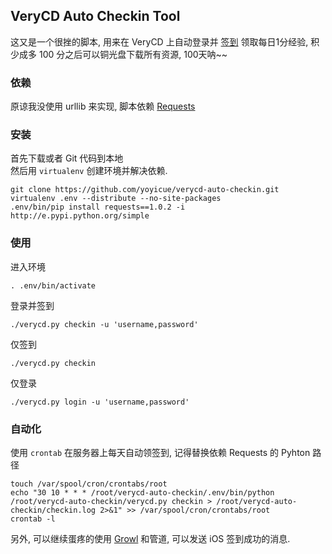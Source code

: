 
## VeryCD Auto Checkin Tool
这又是一个很挫的脚本, 用来在 VeryCD 上自动登录并 [签到](http://game.verycd.com/) 领取每日1分经验, 积少成多 100 分之后可以铜光盘下载所有资源, 100天呐~~

### 依赖
原谅我没使用 urllib 来实现, 脚本依赖
[Requests](http://docs.python-requests.org/en/v1.0.0/)

### 安装
首先下载或者 Git 代码到本地  
然后用 `virtualenv` 创建环境并解决依赖.

```
git clone https://github.com/yoyicue/verycd-auto-checkin.git
virtualenv .env --distribute --no-site-packages
.env/bin/pip install requests==1.0.2 -i http://e.pypi.python.org/simple
```

### 使用
进入环境

```
. .env/bin/activate
```

登录并签到

```
./verycd.py checkin -u 'username,password'
```
仅签到

```
./verycd.py checkin
```
仅登录

```
./verycd.py login -u 'username,password'
```


### 自动化
使用 `crontab` 在服务器上每天自动领签到, 记得替换依赖 Requests 的 Pyhton 路径

```
touch /var/spool/cron/crontabs/root
echo "30 10 * * * /root/verycd-auto-checkin/.env/bin/python /root/verycd-auto-checkin/verycd.py checkin > /root/verycd-auto-checkin/checkin.log 2>&1" >> /var/spool/cron/crontabs/root
crontab -l
```
另外, 可以继续蛋疼的使用 [Growl](http://growl.info/) 和管道, 可以发送 iOS 签到成功的消息.
